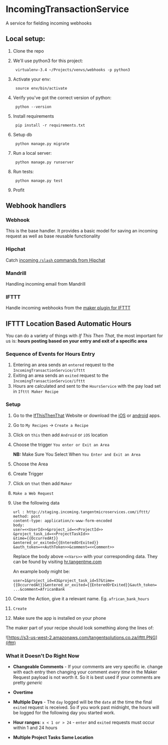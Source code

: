 # IncomingTransactionService

A service for fielding incoming webhooks

## Local setup:

1. Clone the repo
2. We'll use python3 for this project:

        virtualenv-3.4 ~/Projects/venvs/webhooks -p python3

3. Activate your env:

        source env/bin/activate

4. Verify you've got the correct version of python:

        python --version

5. Install requirements

        pip install -r requirements.txt

5. Setup db

		python manage.py migrate

5. Run a local server:

        python manage.py runserver

6. Run tests:

        python manage.py test

7. Profit

## Webhook handlers

### Webhook

This is the base handler. It provides a basic model for saving an incoming request as well as base reusable functionality

### Hipchat

Catch [incoming `/slash` commands from Hipchat](https://blog.hipchat.com/2015/02/11/build-your-own-integration-with-hipchat/)

### Mandrill

Handling incoming email from Mandrill

### IFTTT

Handle incoming webhooks from the [maker plugin for IFTTT](https://ifttt.com/maker)

## IFTTT Location Based Automatic Hours

You can do a variety of things with _If This Then That_, the most important for us is: **hours posting based on your entry and exit of a specific area**

### Sequence of Events for Hours Entry

1. Entering an area sends an `entered` request to the `IncomingTransactionService/ifttt`
2. Exiting an area sends an `exited` request to the `IncomingTransactionService/ifttt`
3. Hours are calculated and sent to the `HoursService` with the pay load set in `Ifttt Maker Recipe`

### Setup

1. Go to the [IfThisThenThat](https://ifttt.com) Website
or download the [iOS](https://itunes.apple.com/za/app/if-by-ifttt/id660944635?mt=8) or [android](https://play.google.com/store/apps/details?id=com.ifttt.ifttt&hl=en) apps.

2. Go to `My Recipes` -> `Create a Recipe`

3. Click on `this` then add `Android` or `iOS` location

4. Choose the trigger `You enter or Exit an Area`

    **NB:** Make Sure You Select When `You Enter and Exit an Area`

5. Choose the Area

6. Create Trigger

7. Click on `that` then add `Maker`

8. `Make a Web Request`

9. Use the following data

    ```
    url : http://staging.incoming.tangentmicroservices.com/ifttt/
    method: post
    content-type: application/x-www-form-encoded
    body:
    user=<<UserId>>&project_id=<<ProjectId>>
    &project_task_id=<<ProjectTaskId>>
    &time={{OccurredAt}}
    &entered_or_exited={{EnteredOrExited}}
    &auth_token=<<AuthToken>>&comment=<<Comment>>
    ```
    
    Replace the body above `<<Vars>>` with your corresponding data. They can be found by visiting [hr.tangentme.com](http://hr.tangentme.com/)
    
    An example body might be: 
    
    ```
    user=1&project_id=43&project_task_id=57&time={{OccurredAt}}&entered_or_exited={{EnteredOrExited}}&auth_token= ...&comment=AfricanBank
    ```

10. Create the Action, give it a relevant name. Eg. `african_bank_hours`

11. `Create`

12. Make sure the app is installed on your phone

The maker part of your recipe should look something along the lines of: 

![https://s3-us-west-2.amazonaws.com/tangentsolutions.co.za/ifttt.PNG](ifttt)

### What it Doesn't Do Right Now

* **Changeable Comments** -  If your comments are very specific ie. change with each entry then changing your comment _every time_ in the Maker Request payload is not  worth it. So it is best used if your comments are pretty _generic_

* **Overtime**

* **Multiple Days** - The `day` logged will be the `date` at the time the final `exited` request is received. So if you work past midnight, the hours will be logged for the following day you started work.

* **Hour ranges**: `x < 1 or > 24` - `enter` and `exited` requests must occur within 1 and 24 hours

* **Multiple Project Tasks Same Location**

